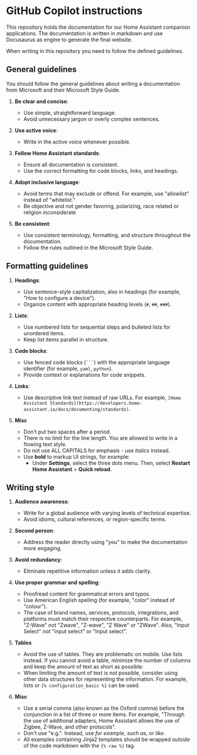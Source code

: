 # GitHub Copilot instructions

This repository holds the documentation for our Home Assistant companion applications. The documentation is written in markdown and use Docusaurus as engine to generate the final website.

When writing in this repository you need to follow the defined guidelines.

## General guidelines

You should follow the general guidelines about writing a documentation from Microsoft and their Microsoft Style Guide.

1. **Be clear and concise**:
   - Use simple, straightforward language.
   - Avoid unnecessary jargon or overly complex sentences.

2. **Use active voice**:
   - Write in the active voice whenever possible.

3. **Follow Home Assistant standards**:
   - Ensure all documentation is consistent.
   - Use the correct formatting for code blocks, links, and headings.

4. **Adopt inclusive language**:
   - Avoid terms that may exclude or offend. For example, use "allowlist" instead of "whitelist."
   - Be objective and not gender favoring, polarizing, race related or religion inconsiderate

5. **Be consistent**:
   - Use consistent terminology, formatting, and structure throughout the documentation.
   - Follow the rules outlined in the Microsoft Style Guide.

## Formatting guidelines

1. **Headings**:
   - Use sentence-style capitalization, also in headings (for example, "How to configure a device").
   - Organize content with appropriate heading levels (`#`, `##`, `###`).

2. **Lists**:
   - Use numbered lists for sequential steps and bulleted lists for unordered items.
   - Keep list items parallel in structure.

3. **Code blocks**:
   - Use fenced code blocks (```` ``` ````) with the appropriate language identifier (for example, `yaml`, `python`).
   - Provide context or explanations for code snippets.

4. **Links**:
   - Use descriptive link text instead of raw URLs. For example, `[Home Assistant Standards](https://developers.home-assistant.io/docs/documenting/standards)`.

5. **Misc**
   - Don't put two spaces after a period.
   - There is no limit for the line length. You are allowed to write in a flowing text style.
   - Do not use ALL CAPITALS for emphasis - use _italics_ instead.
   - Use **bold** to markup UI strings, for example:
     - Under **Settings**, select the three dots menu. Then, select **Restart Home Assistant** > **Quick reload**.

## Writing style

1. **Audience awareness**:
   - Write for a global audience with varying levels of technical expertise.
   - Avoid idioms, cultural references, or region-specific terms.

2. **Second person**:
   - Address the reader directly using "you" to make the documentation more engaging.

3. **Avoid redundancy**:
   - Eliminate repetitive information unless it adds clarity.

4. **Use proper grammar and spelling**:
   - Proofread content for grammatical errors and typos.
   - Use American English spelling (for example, "color" instead of "colour").
   - The case of brand names, services, protocols, integrations, and platforms must match their respective counterparts. For example, "Z-Wave" _not_ "Zwave", "Z-wave", "Z Wave" or "ZWave". Also, "Input Select" _not_ "input select" or "Input select".

5. **Tables**
   - Avoid the use of tables. They are problematic on mobile. Use lists instead. If you cannot avoid a table, minimize the number of columns and keep the amount of text as short as possible:
   - When limiting the amount of text is not possible, consider using other data structures for representing the information. For example, lists or `{% configuration_basic %}` can be used.

6. **Misc**
   - Use a serial comma (also known as the Oxford comma) before the conjunction in a list of three or more items. For example, "Through the use of additional adapters, Home Assistant allows the use of Zigbee, Z-Wave, and other protocols".
   - Don't use "e.g.". Instead, use _for example_, _such as_, or _like_.
   - All examples containing Jinja2 templates should be wrapped _outside_ of the code markdown with the `{% raw %}` tag.
